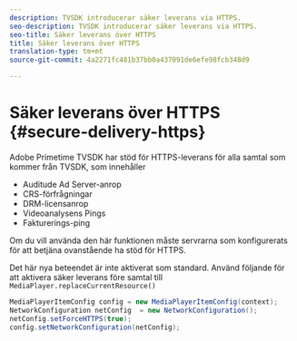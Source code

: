 ```yaml
---
description: TVSDK introducerar säker leverans via HTTPS.
seo-description: TVSDK introducerar säker leverans via HTTPS.
seo-title: Säker leverans över HTTPS
title: Säker leverans över HTTPS
translation-type: tm+mt
source-git-commit: 4a2271fc481b37bb0a437091de6efe98fcb348d9

---
```



# Säker leverans över HTTPS {#secure-delivery-https}

Adobe Primetime TVSDK har stöd för HTTPS-leverans för alla samtal som kommer från TVSDK, som innehåller

* Auditude Ad Server-anrop
* CRS-förfrågningar
* DRM-licensanrop
* Videoanalysens Pings
* Fakturerings-ping

Om du vill använda den här funktionen måste servrarna som konfigurerats för att betjäna ovanstående ha stöd för HTTPS.

Det här nya beteendet är inte aktiverat som standard. Använd följande för att aktivera säker leverans före samtal till `MediaPlayer.replaceCurrentResource()`

```java
MediaPlayerItemConfig config = new MediaPlayerItemConfig(context);
NetworkConfiguration netConfig  = new NetworkConfiguration();
netConfig.setForceHTTPS(true);
config.setNetworkConfiguration(netConfig);
```
